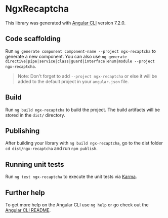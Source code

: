# NgxRecaptcha

This library was generated with [Angular CLI](https://github.com/angular/angular-cli) version 7.2.0.

## Code scaffolding

Run `ng generate component component-name --project ngx-recaptcha` to generate a new component. You can also use `ng generate directive|pipe|service|class|guard|interface|enum|module --project ngx-recaptcha`.
> Note: Don't forget to add `--project ngx-recaptcha` or else it will be added to the default project in your `angular.json` file. 

## Build

Run `ng build ngx-recaptcha` to build the project. The build artifacts will be stored in the `dist/` directory.

## Publishing

After building your library with `ng build ngx-recaptcha`, go to the dist folder `cd dist/ngx-recaptcha` and run `npm publish`.

## Running unit tests

Run `ng test ngx-recaptcha` to execute the unit tests via [Karma](https://karma-runner.github.io).

## Further help

To get more help on the Angular CLI use `ng help` or go check out the [Angular CLI README](https://github.com/angular/angular-cli/blob/master/README.md).
